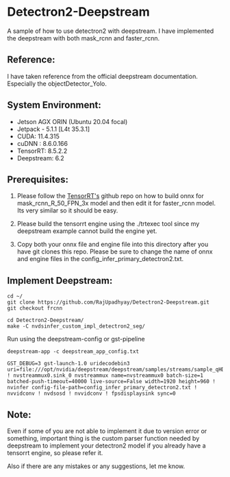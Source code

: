 # Detectron2-Deepstream
A sample of how to use detectron2 with deepstream. 
I have implemented the deepstream with both mask_rcnn and faster_rcnn.

## Reference:
I have taken reference from the official deepstream documentation.
Especially the objectDetector_Yolo.

## System Environment:
- Jetson AGX ORIN (Ubuntu 20.04 focal)
- Jetpack - 5.1.1 [L4t 35.3.1]
- CUDA: 11.4.315
- cuDNN : 8.6.0.166
- TensorRT: 8.5.2.2
- Deepstream: 6.2

## Prerequisites:
1. Please follow the [TensorRT's](https://github.com/NVIDIA/TensorRT/tree/release/8.6/samples/python/detectron2) github repo on how to build onnx for mask_rcnn_R_50_FPN_3x model and then edit it for faster_rcnn model. Its very similar so it should be easy.

2. Please build the tensorrt engine using the ./trtexec tool since my deepstream example cannot build the engine yet.

3. Copy both your onnx file and engine file into this directory after you have git clones this repo. Please be sure to change the name of onnx and engine files in the config_infer_primary_detectron2.txt.

## Implement Deepstream:
```
cd ~/
git clone https://github.com/RajUpadhyay/Detectron2-Deepstream.git
git checkout frcnn
```
```
cd Detectron2-Deepstream/
make -C nvdsinfer_custom_impl_detectron2_seg/
```

Run using the deepstream-config or gst-pipeline
```
deepstream-app -c deepstream_app_config.txt
```
```
GST_DEBUG=3 gst-launch-1.0 uridecodebin3 uri=file:///opt/nvidia/deepstream/deepstream/samples/streams/sample_qHD.mp4 ! nvstreammux0.sink_0 nvstreammux name=nvstreammux0 batch-size=1 batched-push-timeout=40000 live-source=False width=1920 height=960 ! nvinfer config-file-path=config_infer_primary_detectron2.txt ! nvvidconv ! nvdsosd ! nvvidconv ! fpsdisplaysink sync=0
```

## Note:
Even if some of you are not able to implement it due to version error or something, important thing is the custom parser function needed by deepstream to implement your detectron2 model if you already have a tensorrt engine, so please refer it.

Also if there are any mistakes or any suggestions, let me know.